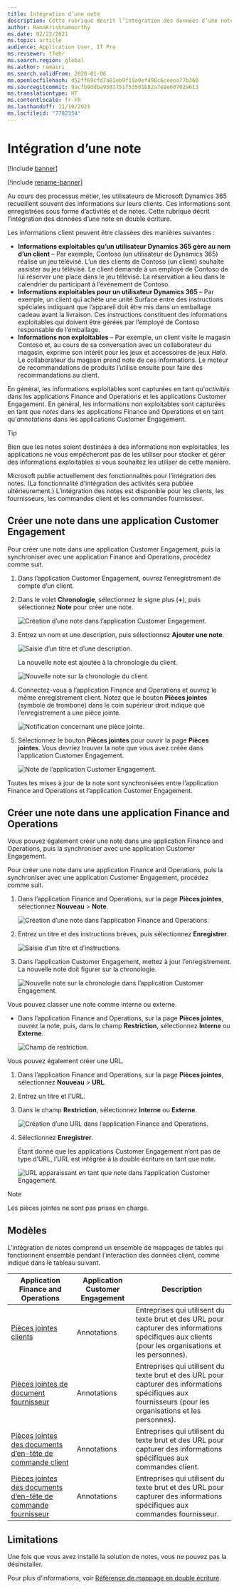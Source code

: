 ```yaml
---
title: Intégration d’une note
description: Cette rubrique décrit l’intégration des données d’une note en double écriture.
author: RamaKrishnamoorthy
ms.date: 02/22/2021
ms.topic: article
audience: Application User, IT Pro
ms.reviewer: tfehr
ms.search.region: global
ms.author: ramasri
ms.search.validFrom: 2020-01-06
ms.openlocfilehash: d52ff69cfd7a81eb9f19a0ef498c6ceeea77b360
ms.sourcegitcommit: 9acfb9ddba9582751f53501b82a7e9e60702a613
ms.translationtype: HT
ms.contentlocale: fr-FR
ms.lasthandoff: 11/10/2021
ms.locfileid: "7782354"
---
```

# <a name="note-integration"></a>Intégration d’une note

[!include [banner](../../includes/banner.md)]

[!include [rename-banner](~/includes/cc-data-platform-banner.md)]

Au cours des processus métier, les utilisateurs de Microsoft Dynamics 365 recueillent souvent des informations sur leurs clients. Ces informations sont enregistrées sous forme d’activités et de notes. Cette rubrique décrit l’intégration des données d’une note en double écriture.

Les informations client peuvent être classées des manières suivantes :

+ **Informations exploitables qu’un utilisateur Dynamics 365 gère au nom d’un client** – Par exemple, Contoso (un utilisateur de Dynamics 365) réalise un jeu télévisé. L’un des clients de Contoso (un client) souhaite assister au jeu télévisé. Le client demande à un employé de Contoso de lui réserver une place dans le jeu télévisé. La réservation a lieu dans le calendrier du participant à l’événement de Contoso.
+ **Informations exploitables pour un utilisateur Dynamics 365** – Par exemple, un client qui achète une unité Surface entre des instructions spéciales indiquant que l’appareil doit être mis dans un emballage cadeau avant la livraison. Ces instructions constituent des informations exploitables qui doivent être gérées par l’employé de Contoso responsable de l’emballage.
+ **Informations non exploitables** – Par exemple, un client visite le magasin Contoso et, au cours de sa conversation avec un collaborateur du magasin, exprime son intérêt pour les jeux et accessoires de jeux *Halo*. Le collaborateur du magasin prend note de ces informations. Le moteur de recommandations de produits l’utilise ensuite pour faire des recommandations au client.

En général, les informations exploitables sont capturées en tant qu’*activités* dans les applications Finance and Operations et les applications Customer Engagement. En général, les informations non exploitables sont capturées en tant que *notes* dans les applications Finance and Operations et en tant qu’*annotations* dans les applications Customer Engagement.

> [!TIP]
> Bien que les notes soient destinées à des informations non exploitables, les applications ne vous empêcheront pas de les utiliser pour stocker et gérer des informations exploitables si vous souhaitez les utiliser de cette manière.

Microsoft publie actuellement des fonctionnalités pour l’intégration des notes. (La fonctionnalité d’intégration des activités sera publiée ultérieurement.) L’intégration des notes est disponible pour les clients, les fournisseurs, les commandes client et les commandes fournisseur.

## <a name="create-a-note-in-a-customer-engagement-app"></a>Créer une note dans une application Customer Engagement

Pour créer une note dans une application Customer Engagement, puis la synchroniser avec une application Finance and Operations, procédez comme suit.

1. Dans l’application Customer Engagement, ouvrez l’enregistrement de compte d’un client.
2. Dans le volet **Chronologie**, sélectionnez le signe plus (**+**), puis sélectionnez **Note** pour créer une note.

    ![Création d’une note dans l’application Customer Engagement.](media/notes-ce-1.png)

3. Entrez un nom et une description, puis sélectionnez **Ajouter une note**.

    ![Saisie d’un titre et d’une description.](media/notes-ce-2.png)

    La nouvelle note est ajoutée à la chronologie du client.

    ![Nouvelle note sur la chronologie du client.](media/notes-ce-3.png)

4. Connectez-vous à l’application Finance and Operations et ouvrez le même enregistrement client. Notez que le bouton **Pièces jointes** (symbole de trombone) dans le coin supérieur droit indique que l’enregistrement a une pièce jointe.

    ![Notification concernant une pièce jointe.](media/notes-ce-4.png)

5. Sélectionnez le bouton **Pièces jointes** pour ouvrir la page **Pièces jointes**. Vous devriez trouver la note que vous avez créée dans l’application Customer Engagement.

    ![Note de l’application Customer Engagement.](media/notes-ce-5.png)

Toutes les mises à jour de la note sont synchronisées entre l’application Finance and Operations et l’application Customer Engagement.

## <a name="create-a-note-in-a-finance-and-operations-app"></a>Créer une note dans une application Finance and Operations

Vous pouvez également créer une note dans une application Finance and Operations, puis la synchroniser avec une application Customer Engagement.

Pour créer une note dans une application Finance and Operations, puis la synchroniser avec une application Customer Engagement, procédez comme suit.

1. Dans l’application Finance and Operations, sur la page **Pièces jointes**, sélectionnez **Nouveau** \> **Note**.

    ![Création d’une note dans l’application Finance and Operations.](media/notes-fo-1.png)

2. Entrez un titre et des instructions brèves, puis sélectionnez **Enregistrer**.

    ![Saisie d’un titre et d’instructions.](media/notes-fo-2.png)

3. Dans l’application Customer Engagement, mettez à jour l’enregistrement. La nouvelle note doit figurer sur la chronologie.

    ![Nouvelle note sur la chronologie dans l’application Customer Engagement.](media/notes-fo-3.png)

Vous pouvez classer une note comme interne ou externe.

- Dans l’application Finance and Operations, sur la page **Pièces jointes**, ouvrez la note, puis, dans le champ **Restriction**, sélectionnez **Interne** ou **Externe**.

    ![Champ de restriction.](media/notes-fo-4.png)

Vous pouvez également créer une URL.

1. Dans l’application Finance and Operations, sur la page **Pièces jointes**, sélectionnez **Nouveau** \> **URL**.
2. Entrez un titre et l’URL.
3. Dans le champ **Restriction**, sélectionnez **Interne** ou **Externe**.

    ![Création d’une URL dans l’application Finance and Operations.](media/notes-fo-5.png)

4. Sélectionnez **Enregistrer**.

    Étant donné que les applications Customer Engagement n’ont pas de type d’URL, l’URL est intégrée à la double écriture en tant que note.

    ![URL apparaissant en tant que note dans l’application Customer Engagement.](media/notes-ce-6.png)

> [!NOTE]
> Les pièces jointes ne sont pas prises en charge.

## <a name="templates"></a>Modèles

L’intégration de notes comprend un ensemble de mappages de tables qui fonctionnent ensemble pendant l’interaction des données client, comme indiqué dans le tableau suivant.

| Application Finance and Operations | Application Customer Engagement | Description |
|----------------------------|-------------------------|-------------|
| [Pièces jointes clients](mapping-reference.md#230) | Annotations | Entreprises qui utilisent du texte brut et des URL pour capturer des informations spécifiques aux clients (pour les organisations et les personnes). |
| [Pièces jointes de document fournisseur](mapping-reference.md#231) | Annotations | Entreprises qui utilisent du texte brut et des URL pour capturer des informations spécifiques aux fournisseurs (pour les organisations et les personnes). |
| [Pièces jointes des documents d’en-tête de commande client](mapping-reference.md#229) | Annotations | Entreprises qui utilisent du texte brut et des URL pour capturer des informations spécifiques aux commandes client. |
| [Pièces jointes des documents d’en-tête de commande fournisseur](mapping-reference.md#232) | Annotations | Entreprises qui utilisent du texte brut et des URL pour capturer des informations spécifiques aux commandes fournisseur. |

## <a name="limitations"></a>Limitations

Une fois que vous avez installé la solution de notes, vous ne pouvez pas la désinstaller. 

Pour plus d’informations, voir [Référence de mappage en double écriture](mapping-reference.md).
